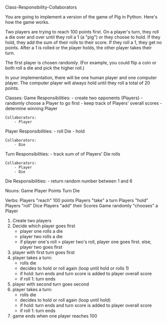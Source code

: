 Class-Responsibility-Collaborators

You are going to implement a version of the game of Pig in Python. Here's how the game works.

Two players are trying to reach 100 points first. On a player's turn, they roll a die over and over until they roll a 1 (a "pig") or they choose to hold. If they hold, they add the sum of their rolls to their score. If they roll a 1, they get no points. After a 1 is rolled or the player holds, the other player takes their turn.

The first player is chosen randomly. (For example, you could flip a coin or both roll a die and pick the higher roll.)

In your implementation, there will be one human player and one computer player. The computer player will always hold until they roll a total of 20 points.

Classes:
Game
    Responsibilities:
        - create two opponents (Players)
        - randomly choose a Player to go first
        - keep track of Players' overall scores
        - determine winning Player

    Collaborators:
        - Player

Player
    Responsibilities:
        - roll Die
        - hold

    Collaborators:
        - Die

Turn
    Responsibilities:
        - track sum of of Players' Die rolls
    
    Collaborators:
        - Player
        - Die

Die
    Responsibilities:
        - return random number between 1 and 6


Nouns:
Game
Player
Points
Turn
Die

Verbs:
Players "reach" 100 points
Players "take" a turn
Players "hold"
Players "roll" Dice
Players "add" their Scores
Game randomly "chooses" a Player

1. Create two players
2. Decide which player goes first
    - player one rolls a die
    - player two rolls a die
    - if player one's roll > player two's roll, player one goes first. else, player two goes first
3. player with first turn goes first
4. player takes a turn:
    - rolls die
    - decides to hold or roll again (loop until hold or rolls 1)
    - if hold: turn ends and turn score is added to player overall score
    - if roll 1: turn ends
5. player with second turn goes second
6. player takes a turn:
    - rolls die
    - decides to hold or roll again (loop until hold)
    - if hold: turn ends and turn score is added to player overall score
    - if roll 1: turn ends
7. game ends when one player reaches 100
